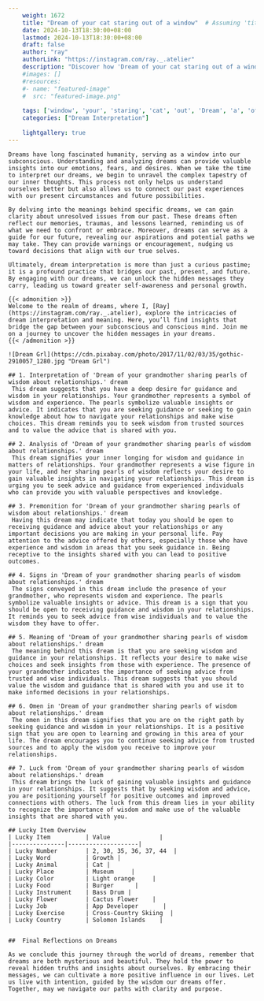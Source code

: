 ```yaml
---
    weight: 1672
    title: "Dream of your cat staring out of a window"  # Assuming 'title' column exists
    date: 2024-10-13T18:30:00+08:00
    lastmod: 2024-10-13T18:30:00+08:00
    draft: false
    author: "ray"
    authorLink: "https://instagram.com/ray._.atelier"
    description: "Discover how 'Dream of your cat staring out of a window' can interpret your future and uncover its significant meanings in your life."
    #images: []
    #resources:
    #- name: "featured-image"
    #  src: "featured-image.png"
    
    tags: ['window', 'your', 'staring', 'cat', 'out', 'Dream', 'a', 'of']
    categories: ["Dream Interpretation"]
    
    lightgallery: true
---
```

    
    Dreams have long fascinated humanity, serving as a window into our subconscious. Understanding and analyzing dreams can provide valuable insights into our emotions, fears, and desires. When we take the time to interpret our dreams, we begin to unravel the complex tapestry of our inner thoughts. This process not only helps us understand ourselves better but also allows us to connect our past experiences with our present circumstances and future possibilities.
    
    By delving into the meanings behind specific dreams, we can gain clarity about unresolved issues from our past. These dreams often reflect our memories, traumas, and lessons learned, reminding us of what we need to confront or embrace. Moreover, dreams can serve as a guide for our future, revealing our aspirations and potential paths we may take. They can provide warnings or encouragement, nudging us toward decisions that align with our true selves.
    
    Ultimately, dream interpretation is more than just a curious pastime; it is a profound practice that bridges our past, present, and future. By engaging with our dreams, we can unlock the hidden messages they carry, leading us toward greater self-awareness and personal growth.
    
    {{< admonition >}}
    Welcome to the realm of dreams, where I, [Ray](https://instagram.com/ray._.atelier), explore the intricacies of dream interpretation and meaning. Here, you’ll find insights that bridge the gap between your subconscious and conscious mind. Join me on a journey to uncover the hidden messages in your dreams.
    {{< /admonition >}}
    
    ![Dream Grl](https://cdn.pixabay.com/photo/2017/11/02/03/35/gothic-2910057_1280.jpg "Dream Grl")
    
    ## 1. Interpretation of 'Dream of your grandmother sharing pearls of wisdom about relationships.' dream
     This dream suggests that you have a deep desire for guidance and wisdom in your relationships. Your grandmother represents a symbol of wisdom and experience. The pearls symbolize valuable insights or advice. It indicates that you are seeking guidance or seeking to gain knowledge about how to navigate your relationships and make wise choices. This dream reminds you to seek wisdom from trusted sources and to value the advice that is shared with you.
    
    ## 2. Analysis of 'Dream of your grandmother sharing pearls of wisdom about relationships.' dream
     This dream signifies your inner longing for wisdom and guidance in matters of relationships. Your grandmother represents a wise figure in your life, and her sharing pearls of wisdom reflects your desire to gain valuable insights in navigating your relationships. This dream is urging you to seek advice and guidance from experienced individuals who can provide you with valuable perspectives and knowledge.
    
    ## 3. Premonition for 'Dream of your grandmother sharing pearls of wisdom about relationships.' dream
     Having this dream may indicate that today you should be open to receiving guidance and advice about your relationships or any important decisions you are making in your personal life. Pay attention to the advice offered by others, especially those who have experience and wisdom in areas that you seek guidance in. Being receptive to the insights shared with you can lead to positive outcomes.
    
    ## 4. Signs in 'Dream of your grandmother sharing pearls of wisdom about relationships.' dream
     The signs conveyed in this dream include the presence of your grandmother, who represents wisdom and experience. The pearls symbolize valuable insights or advice. This dream is a sign that you should be open to receiving guidance and wisdom in your relationships. It reminds you to seek advice from wise individuals and to value the wisdom they have to offer.
    
    ## 5. Meaning of 'Dream of your grandmother sharing pearls of wisdom about relationships.' dream
     The meaning behind this dream is that you are seeking wisdom and guidance in your relationships. It reflects your desire to make wise choices and seek insights from those with experience. The presence of your grandmother indicates the importance of seeking advice from trusted and wise individuals. This dream suggests that you should value the wisdom and guidance that is shared with you and use it to make informed decisions in your relationships.
    
    ## 6. Omen in 'Dream of your grandmother sharing pearls of wisdom about relationships.' dream
     The omen in this dream signifies that you are on the right path by seeking guidance and wisdom in your relationships. It is a positive sign that you are open to learning and growing in this area of your life. The dream encourages you to continue seeking advice from trusted sources and to apply the wisdom you receive to improve your relationships.
    
    ## 7. Luck from 'Dream of your grandmother sharing pearls of wisdom about relationships.' dream
     This dream brings the luck of gaining valuable insights and guidance in your relationships. It suggests that by seeking wisdom and advice, you are positioning yourself for positive outcomes and improved connections with others. The luck from this dream lies in your ability to recognize the importance of wisdom and make use of the valuable insights that are shared with you.
    
    ## Lucky Item Overview
    | Lucky Item          | Value              |
    |---------------|--------------------|
    | Lucky Number        | 2, 30, 35, 36, 37, 44  |
    | Lucky Word          | Growth |
    | Lucky Animal        | Cat |
    | Lucky Place         | Museum     |
    | Lucky Color         | Light orange     |
    | Lucky Food          | Burger      |
    | Lucky Instrument    | Bass Drum |
    | Lucky Flower        | Cactus Flower    |
    | Lucky Job           | App Developer       |
    | Lucky Exercise      | Cross-Country Skiing  |
    | Lucky Country       | Solomon Islands    |
    
    
    ##  Final Reflections on Dreams
    
    As we conclude this journey through the world of dreams, remember that dreams are both mysterious and beautiful. They hold the power to reveal hidden truths and insights about ourselves. By embracing their messages, we can cultivate a more positive influence in our lives. Let us live with intention, guided by the wisdom our dreams offer. Together, may we navigate our paths with clarity and purpose.
    